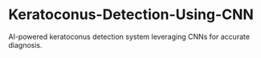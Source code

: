 # Keratoconus-Detection-Using-CNN
AI-powered keratoconus detection system leveraging CNNs for accurate diagnosis.
